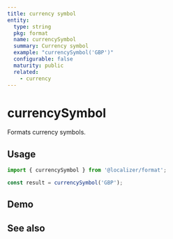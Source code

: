 ```yaml
---
title: currency symbol
entity:
  type: string
  pkg: format
  name: currencySymbol
  summary: Currency symbol
  example: "currencySymbol('GBP')"
  configurable: false
  maturity: public
  related:
    - currency
---
```


# currencySymbol <Package name="format"/>

Formats currency symbols.

## Usage

```typescript twoslash
import { currencySymbol } from '@localizer/format';

const result = currencySymbol('GBP');
```

## Demo

<script setup>
  import { ref } from 'vue';
  import { NFormItem } from 'naive-ui/es/form';
  import { NSelect } from 'naive-ui/es/select';
  import { currencyName } from '@localizer/format';

  const unit = ref('GBP');

  const unitOptions = Intl.supportedValuesOf('currency').map(currency => ({label: `${currency} - ${currencyName(currency).localize('en-US')}`, value: currency}));

</script>

<EntityDemo :args="[unit]">

<NFormItem label="Currency"><NSelect filterable v-model:value="unit" :options="unitOptions"/></NFormItem>

</EntityDemo>

## See also

<Entities />
